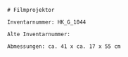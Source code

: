 
            # Filmprojektor
    
            Inventarnummer: HK_G_1044
    
            Alte Inventarnummer: 
    
            Abmessungen: ca. 41 x ca. 17 x 55 cm
            